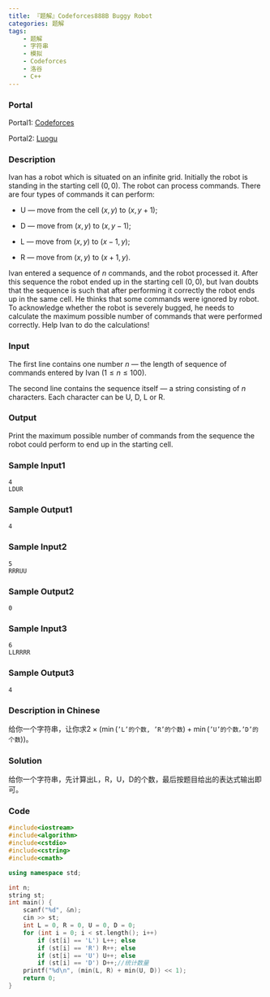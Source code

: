 ```yaml
---
title: 『题解』Codeforces888B Buggy Robot
categories: 题解
tags:
    - 题解
    - 字符串
    - 模拟
    - Codeforces
    - 洛谷
    - C++
---
```


### Portal

Portal1: [Codeforces](http://codeforces.com/problemset/problem/888/B)

Portal2: [Luogu](https://www.luogu.com.cn/problem/CF888B)

### Description

Ivan has a robot which is situated on an infinite grid. Initially the robot is standing in the starting cell $(0, 0)$. The robot can process commands. There are four types of commands it can perform:

* $\mathrm{U}$ — move from the cell $(x, y)$ to $(x, y + 1)$;

* $\mathrm{D}$ — move from $(x, y)$ to $(x, y - 1)$;

* $\mathrm{L}$ — move from $(x, y)$ to $(x - 1, y)$;

* $\mathrm{R}$ — move from $(x, y)$ to $(x + 1, y)$.

Ivan entered a sequence of $n$ commands, and the robot processed it. After this sequence the robot ended up in the starting cell $(0, 0)$, but Ivan doubts that the sequence is such that after performing it correctly the robot ends up in the same cell. He thinks that some commands were ignored by robot. To acknowledge whether the robot is severely bugged, he needs to calculate the maximum possible number of commands that were performed correctly. Help Ivan to do the calculations!

### Input

The first line contains one number $n$ — the length of sequence of commands entered by Ivan $(1  \leq n  \leq 100)$.

The second line contains the sequence itself — a string consisting of $n$ characters. Each character can be $\mathrm{U}$, $\mathrm{D}$, $\mathrm{L}$ or $\mathrm{R}$.

### Output

Print the maximum possible number of commands from the sequence the robot could perform to end up in the starting cell.

### Sample Input1

```
4
LDUR
```

### Sample Output1

```
4
```
### Sample Input2

```
5
RRRUU
```

### Sample Output2

```
0
```
### Sample Input3

```
6
LLRRRR
```

### Sample Output3

```
4
```

### Description in Chinese

给你一个字符串，让你求$2 \times (\min(\texttt{'L'的个数, 'R'的个数}) + \min(\texttt{'U'的个数，'D'的个数}))$。

### Solution

给你一个字符串，先计算出$\mathrm{L}$，$\mathrm{R}$，$\mathrm{U}$，$\mathrm{D}$的个数，最后按题目给出的表达式输出即可。

### Code

```cpp
#include<iostream>
#include<algorithm>
#include<cstdio>
#include<cstring>
#include<cmath>

using namespace std;

int n;
string st;
int main() {
    scanf("%d", &n);
    cin >> st;
    int L = 0, R = 0, U = 0, D = 0;
    for (int i = 0; i < st.length(); i++)
        if (st[i] == 'L') L++; else
        if (st[i] == 'R') R++; else
        if (st[i] == 'U') U++; else
        if (st[i] == 'D') D++;//统计数量
    printf("%d\n", (min(L, R) + min(U, D)) << 1);
    return 0;
}
```